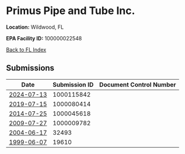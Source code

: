 # Primus Pipe and Tube Inc.

**Location:** Wildwood, FL

**EPA Facility ID:** 100000022548

[Back to FL Index](../../index.md)

## Submissions

| Date | Submission ID | Document Control Number |
|------|--------------|-------------------------|
| [2024-07-13](submissions/1000115842.md) | 1000115842 |  |
| [2019-07-15](submissions/1000080414.md) | 1000080414 |  |
| [2014-07-25](submissions/1000045618.md) | 1000045618 |  |
| [2009-07-27](submissions/1000009782.md) | 1000009782 |  |
| [2004-06-17](submissions/32493.md) | 32493 |  |
| [1999-06-07](submissions/19610.md) | 19610 |  |
